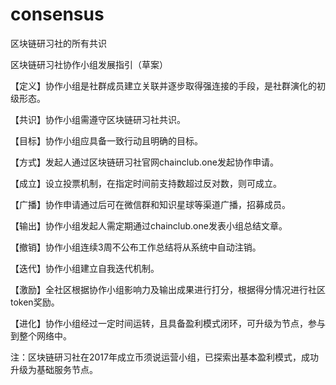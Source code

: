 # consensus
区块链研习社的所有共识

区块链研习社协作小组发展指引（草案）

【定义】协作小组是社群成员建立关联并逐步取得强连接的手段，是社群演化的初级形态。

【共识】协作小组需遵守区块链研习社共识。

【目标】协作小组应具备一致行动且明确的目标。

【方式】发起人通过区块链研习社官网chainclub.one发起协作申请。

【成立】设立投票机制，在指定时间前支持数超过反对数，则可成立。

【广播】协作申请通过后可在微信群和知识星球等渠道广播，招募成员。

【输出】协作小组发起人需定期通过chainclub.one发表小组总结文章。

【撤销】协作小组连续3周不公布工作总结将从系统中自动注销。

【迭代】协作小组建立自我迭代机制。

【激励】全社区根据协作小组影响力及输出成果进行打分，根据得分情况进行社区token奖励。

【进化】协作小组经过一定时间运转，且具备盈利模式闭环，可升级为节点，参与到整个网络中。

注：区块链研习社在2017年成立币须说运营小组，已探索出基本盈利模式，成功升级为基础服务节点。



